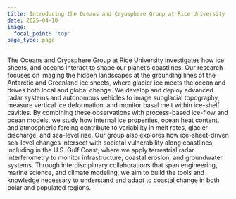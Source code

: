 ```yaml
---
title: Introducing the Oceans and Cryosphere Group at Rice University
date: 2025-04-10
image:
  focal_point: 'top'
page_type: page
---
```



The Oceans and Cryosphere Group at Rice University investigates how ice sheets, and oceans interact to shape our planet’s coastlines. Our research focuses on imaging the hidden landscapes at the grounding lines of the Antarctic and Greenland ice sheets, where glacier ice meets the ocean and drives both local and global change. We develop and deploy advanced radar systems and autonomous vehicles to image subglacial topography, measure vertical ice deformation, and monitor basal melt within ice-shelf cavities. By combining these observations with process-based ice-flow and ocean models, we study how internal ice properties, ocean heat content, and atmospheric forcing contribute to variability in melt rates, glacier discharge, and sea-level rise. Our group also explores how ice-sheet-driven sea-level changes intersect with societal vulnerability along coastlines, including in the U.S. Gulf Coast, where we apply terrestrial radar interferometry to monitor infrastructure, coastal erosion, and groundwater systems. Through interdisciplinary collaborations that span engineering, marine science, and climate modeling, we aim to build the tools and knowledge necessary to understand and adapt to coastal change in both polar and populated regions.